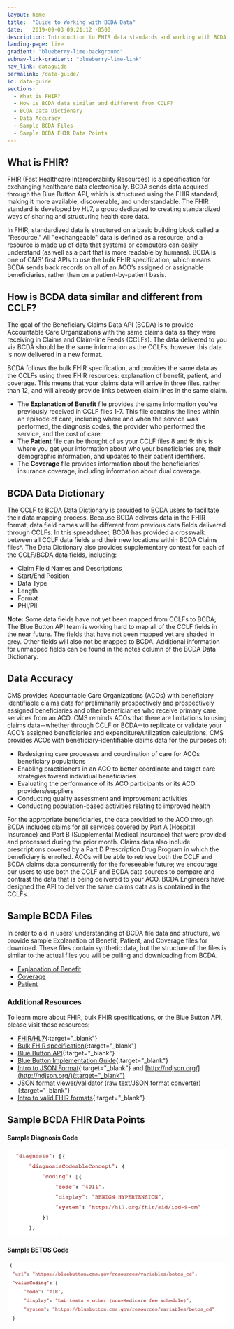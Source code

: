```yaml
---
layout: home
title:  "Guide to Working with BCDA Data"
date:   2019-09-03 09:21:12 -0500
description: Introduction to FHIR data standards and working with BCDA data.
landing-page: live
gradient: "blueberry-lime-background"
subnav-link-gradient: "blueberry-lime-link"
nav_link: dataguide
permalink: /data-guide/
id: data-guide
sections:
  - What is FHIR?
  - How is BCDA data similar and different from CCLF?
  - BCDA Data Dictionary
  - Data Accuracy
  - Sample BCDA Files
  - Sample BCDA FHIR Data Points
---
```


## What is FHIR?
FHIR (Fast Healthcare Interoperability Resources) is a specification for exchanging healthcare data electronically. BCDA sends data acquired through the Blue Button API, which is structured using the FHIR standard, making it more available, discoverable, and understandable. The FHIR standard is developed by HL7, a group dedicated to creating standardized ways of sharing and structuring health care data.

In FHIR, standardized data is structured on a basic building block called a "Resource." All "exchangeable" data is defined as a resource, and a resource is made up of data that systems or computers can easily understand (as well as a part that is more readable by humans).
BCDA is one of CMS’ first APIs to use the bulk FHIR specification, which means BCDA sends back records on all of an ACO’s assigned or assignable beneficiaries, rather than on a patient-by-patient basis.

## How is BCDA data similar and different from CCLF?
The goal of the Beneficiary Claims Data API (BCDA) is to provide Accountable Care Organizations with the same claims data as they were receiving in Claims and Claim-line Feeds (CCLFs). The data delivered to you via BCDA should be the same information as the CCLFs, however this data is now delivered in a new format.

BCDA follows the bulk FHIR specification, and provides the same data as the CCLFs using three FHIR resources: explanation of benefit, patient, and coverage. This means that your claims data will arrive in three files, rather than 12, and will already provide links between claim lines in the same claim.

* The **Explanation of Benefit** file provides the same information you’ve previously received in CCLF files 1-7. This file contains the lines within an episode of care, including where and when the service was performed, the diagnosis codes, the provider who performed the service, and the cost of care.
* The **Patient** file can be thought of as your CCLF files 8 and 9: this is where you get your information about who your beneficiaries are, their demographic information, and updates to their patient identifiers.
* The **Coverage** file provides information about the beneficiaries’ insurance coverage, including information about dual coverage.

## BCDA Data Dictionary
The [CCLF to BCDA Data Dictionary](/assets/data/CCLF_BCDA_BB_Crosswalk.xlsx) is provided to BCDA users to facilitate their data mapping process. Because BCDA delivers data in the FHIR format, data field names will be different from previous data fields delivered through CCLFs. In this spreadsheet, BCDA has provided a crosswalk between all CCLF data fields and their new locations within BCDA Claims files*. The Data Dictionary also provides supplementary context for each of the CCLF/BCDA data fields, including:
* Claim Field Names and Descriptions
* Start/End Position
* Data Type
* Length
* Format
* PHI/PII

**Note:** Some data fields have not yet been mapped from CCLFs to BCDA; The Blue Button API team is working hard to map all of the CCLF fields in the near future. The fields that have not been mapped yet are shaded in grey. Other fields will also not be mapped to BCDA. Additional information for unmapped fields can be found in the notes column of the BCDA Data Dictionary.

## Data Accuracy
CMS provides Accountable Care Organizations (ACOs) with beneficiary identifiable claims data for preliminarily prospectively and prospectively assigned beneficiaries and other beneficiaries who receive primary care services from an ACO. CMS reminds ACOs that there are limitations to using claims data--whether through CCLF or BCDA--to replicate or validate your ACO’s assigned beneficiaries and expenditure/utilization calculations. CMS provides ACOs with beneficiary-identifiable claims data for the purposes of:
* Redesigning care processes and coordination of care for ACOs beneficiary populations
* Enabling practitioners in an ACO to better coordinate and target care strategies toward individual beneficiaries
* Evaluating the performance of its ACO participants or its ACO providers/suppliers
* Conducting quality assessment and improvement activities
* Conducting population-based activities relating to improved health

For the appropriate beneficiaries, the data provided to the ACO through BCDA includes claims for all services covered by Part A (Hospital Insurance) and Part B (Supplemental Medical Insurance) that were provided and processed during the prior month. Claims data also include prescriptions covered by a Part D Prescription Drug Program in which the beneficiary is enrolled. ACOs will be able to retrieve both the CCLF and BCDA claims data concurrently for the foreseeable future; we encourage our users to use both the CCLF and BCDA data sources to compare and contrast the data that is being delivered to your ACO. BCDA Engineers have designed the API to deliver the same claims data as is contained in the CCLFs.

## Sample BCDA Files
In order to aid in users’ understanding of BCDA file data and structure, we provide sample Explanation of Benefit, Patient, and Coverage files for download. These files contain synthetic data, but the structure of the files is similar to the actual files you will be pulling and downloading from BCDA.

* [Explanation of Benefit](/assets/data/ExplanationOfBenefit.ndjson)
* [Coverage](/assets/data/Coverage.ndjson)
* [Patient](/assets/data/Patient.ndjson)

### Additional Resources
To learn more about FHIR, bulk FHIR specifications, or the Blue Button API, please visit these resources:

* [FHIR/HL7](https://www.hl7.org/fhir/){:target="_blank"}
* [Bulk FHIR specification](http://build.fhir.org/ig/HL7/VhDir/bulk-data.html){:target="_blank"}
* [Blue Button API](https://bluebutton.cms.gov/developers/){:target="_blank"}
* [Blue Button Implementation Guide](https://bluebutton.cms.gov/assets/ig/index.html){:target="_blank"}
* [Intro to JSON Format](http://json.org){:target="_blank"} and [http://ndjson.org/](http://ndjson.org/){:target="_blank"}
* [JSON format viewer/validator (raw text/JSON format converter)](https://jsonlint.com/){:target="_blank"}
* [Intro to valid FHIR formats](http://hl7.org/fhir/STU3/validation.html){:target="_blank"}

## Sample BCDA FHIR Data Points

#### Sample Diagnosis Code
<img class="ug-img" src="/assets/img/data_guide_01.png" alt="sample diagnosis code" />

#### Sample BETOS Code
<img class="ug-img" src="/assets/img/data_guide_02.png" alt="sample betos code" />
